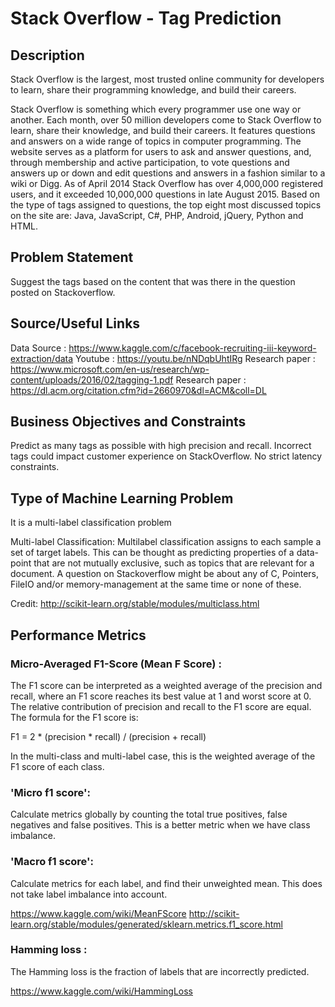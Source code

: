 # Stack Overflow - Tag Prediction

## Description

Stack Overflow is the largest, most trusted online community for developers to learn, share their programming knowledge, and build their careers.

Stack Overflow is something which every programmer use one way or another. Each month, over 50 million developers come to Stack Overflow to learn, share their knowledge, and build their careers. It features questions and answers on a wide range of topics in computer programming. The website serves as a platform for users to ask and answer questions, and, through membership and active participation, to vote questions and answers up or down and edit questions and answers in a fashion similar to a wiki or Digg. As of April 2014 Stack Overflow has over 4,000,000 registered users, and it exceeded 10,000,000 questions in late August 2015. Based on the type of tags assigned to questions, the top eight most discussed topics on the site are: Java, JavaScript, C#, PHP, Android, jQuery, Python and HTML.

## Problem Statement

Suggest the tags based on the content that was there in the question posted on Stackoverflow.

## Source/Useful Links

Data Source : https://www.kaggle.com/c/facebook-recruiting-iii-keyword-extraction/data 
Youtube : https://youtu.be/nNDqbUhtIRg 
Research paper : https://www.microsoft.com/en-us/research/wp-content/uploads/2016/02/tagging-1.pdf 
Research paper : https://dl.acm.org/citation.cfm?id=2660970&dl=ACM&coll=DL


## Business Objectives and Constraints

Predict as many tags as possible with high precision and recall.
Incorrect tags could impact customer experience on StackOverflow.
No strict latency constraints.


## Type of Machine Learning Problem

It is a multi-label classification problem 

Multi-label Classification: Multilabel classification assigns to each sample a set of target labels. This can be thought as predicting properties of a data-point that are not mutually exclusive, such as topics that are relevant for a document. A question on Stackoverflow might be about any of C, Pointers, FileIO and/or memory-management at the same time or none of these. 

Credit: http://scikit-learn.org/stable/modules/multiclass.html

## Performance Metrics

### Micro-Averaged F1-Score (Mean F Score) : 

The F1 score can be interpreted as a weighted average of the precision and recall, where an F1 score reaches its best value at 1 and worst score at 0. The relative contribution of precision and recall to the F1 score are equal. The formula for the F1 score is:

F1 = 2 * (precision * recall) / (precision + recall)

In the multi-class and multi-label case, this is the weighted average of the F1 score of each class. 

### 'Micro f1 score': 

Calculate metrics globally by counting the total true positives, false negatives and false positives. This is a better metric when we have class imbalance. 

### 'Macro f1 score': 

Calculate metrics for each label, and find their unweighted mean. This does not take label imbalance into account. 

https://www.kaggle.com/wiki/MeanFScore 
http://scikit-learn.org/stable/modules/generated/sklearn.metrics.f1_score.html 

### Hamming loss : 

The Hamming loss is the fraction of labels that are incorrectly predicted. 

https://www.kaggle.com/wiki/HammingLoss 
